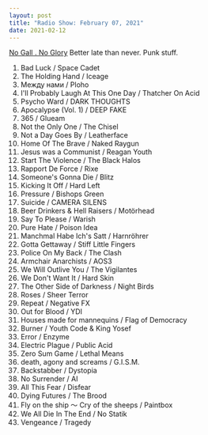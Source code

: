 ```yaml
---
layout: post
title: "Radio Show: February 07, 2021"
date: 2021-02-12
---
```


[No Gall . No Glory](https://www.mixcloud.com/jimshreds/february-7-2021-no-gall-no-glory-wkdu-917fm/) Better late than never. Punk stuff.

1. Bad Luck / Space Cadet
2. The Holding Hand / Iceage
3. Между нами / Ploho
4. I'll Probably Laugh At This One Day / Thatcher On Acid
5. Psycho Ward / DARK THOUGHTS
6. Apocalypse (Vol. 1) / DEEP FAKE
7. 365 / Glueam
8. Not the Only One / The Chisel
9. Not a Day Goes By / Leatherface
10. Home Of The Brave / Naked Raygun
11. Jesus was a Communist / Reagan Youth
12. Start The Violence / The Black Halos
13. Rapport De Force / Rixe
14. Someone's Gonna Die / Blitz
15. Kicking It Off / Hard Left
16. Pressure / Bishops Green
17. Suicide / CAMERA SILENS
18. Beer Drinkers & Hell Raisers / Motörhead
19. Say To Please / Warish
20. Pure Hate / Poison Idea
21. Manchmal Habe Ich's Satt / Harnröhrer
22. Gotta Gettaway / Stiff Little Fingers
23. Police On My Back / The Clash
24. Armchair Anarchists / AOS3
25. We Will Outlive You / The Vigilantes
26. We Don't Want It / Hard Skin
27. The Other Side of Darkness / Night Birds
28. Roses / Sheer Terror
29. Repeat / Negative FX
30. Out for Blood / YDI
31. Houses made for mannequins / Flag of Democracy
32. Burner / Youth Code & King Yosef
33. Error / Enzyme
34. Electric Plague / Public Acid
35. Zero Sum Game / Lethal Means
36. death, agony and screams / G.I.S.M.
37. Backstabber / Dystopia
38. No Surrender / AI
39. All This Fear / Disfear
40. Dying Futures / The Brood
41. Fly on the ship ～ Cry of the sheeps / Paintbox
42. We All Die In The End / No Statik
43. Vengeance / Tragedy
